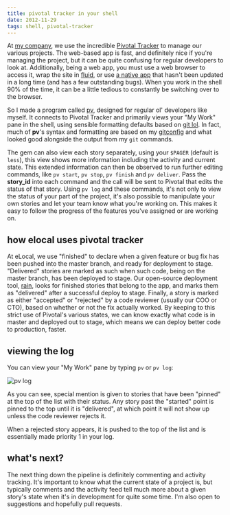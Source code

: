 ```yaml
---
title: pivotal tracker in your shell
date: 2012-11-29
tags: shell, pivotal-tracker
---
```


At [my company][el], we use the incredible [Pivotal Tracker][pt] to
manage our various projects. The web-based app is fast, and definitely
nice if you're managing the project, but it can be quite confusing
for regular developers to look at. Additionally, being a web app, you
must use a web browser to access it, wrap the site in [fluid][fl], or
use [a native app][pb] that hasn't been updated in a long time (and
has a few outstanding bugs). When you work in the shell 90% of the time,
it can be a little tedious to constantly be switching over to the browser.

So I made a program called [pv](http://github.com/tubbo/pv), designed for regular ol' developers like
myself. It connects to Pivotal Tracker and primarily views your "My Work"
pane in the shell, using sensible formatting defaults based on [git lol][gl].
In fact, much of **pv**'s syntax and formatting are based on my [gitconfig][gc]
and what looked good alongside the output from my `git` commands.

The gem can also view each story separately, using your `$PAGER` (default
is `less`), this view shows more information including the activity and
current state. This extended information can then be observed to run further
editing commands, like `pv start`, `pv stop`, `pv finish` and `pv deliver`. Pass
the **story_id** into each command and the call will be sent to Pivotal that edits
the status of that story. Using `pv log` and these commands, it's not only to view
the status of your part of the project, it's also possible to manipulate your own
stories and let your team know what you're working on. This makes it easy to follow
the progress of the features you've assigned or are working on.

## how elocal uses pivotal tracker

At eLocal, we use "finished" to declare when a given feature or bug fix has been
pushed into the master branch, and ready for deployment to stage. "Delivered" stories
are marked as such when such code, being on the master branch, has been deployed to stage.
Our open-source deployment tool, [rain][rn], looks for finished stories that belong
to the app, and marks them as "delivered" after a successful deploy to stage. Finally,
a story is marked as either "accepted" or "rejected" by a code reviewer (usually our COO
or CTO), based on whether or not the fix actually worked. By keeping to this strict use
of Pivotal's various states, we can know exactly what code is in master and deployed out
to stage, which means we can deploy better code to production, faster.

## viewing the log

You can view your "My Work" pane by typing `pv` or `pv log`:

![pv log]()

As you can see, special mention is given to stories that have been "pinned" at the top of
the list with their status. Any story past the "started" point is pinned to the top until
it is "delivered", at which point it will not show up unless the code reviewer rejects it.

When a rejected story appears, it is pushed to the top of the list and is essentially made
priority 1 in your log.

## what's next?

The next thing down the pipeline is definitely commenting and activity tracking.
It's important to know what the current state of a project is, but typically
comments and the activity feed tell much more about a given story's state when
it's in development for quite some time. I'm also open to suggestions and hopefully pull
requests.

[pt]: http://pivotaltracker.com
[el]: http://elocal.com
[pb]: http://pivotalbooster.com
[fl]: http://fluidapp.com
[ide]: http://blog.sanctum.geek.nz/series/unix-as-ide/
[gl]: http://blog.kfish.org/2010/04/git-lola.html
[gc]: https://github.com/tubbo/dots/blob/master/config/gitconfig
[rn]: http://github.com/eLocal/rain
[pv]: http://github.com/tubbo/pv
